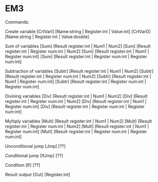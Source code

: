 # EM3

Commands:

Create variable
[CrtVarI] [Name:string | Register:int | Value:int]
[CrtVarD] [Name:string | Register:int | Value:double]

Sum of variables
[Sum] [Result register:int | Num1 | Num2]
[Sum] [Result register:int | Register num:int | Num2]
[Sum] [Result register:int | Num1 | Register num:int]
[Sum] [Result register:int | Register num:int | Register num:int]

Subtraction of variables
[Subtr] [Result register:int | Num1 | Num2]
[Subtr] [Result register:int | Register num:int | Num2]
[Subtr] [Result register:int | Num1 | Register num:int]
[Subtr] [Result register:int | Register num:int | Register num:int]

Divining variables
[Div] [Result register:int | Num1 | Num2]
[Div] [Result register:int | Register num:int | Num2]
[Div] [Result register:int | Num1 | Register num:int]
[Div] [Result register:int | Register num:int | Register num:int]

Myltiply variables
[Mult] [Result register:int | Num1 | Num2]
[Mult] [Result register:int | Register num:int | Num2]
[Mult] [Result register:int | Num1 | Register num:int]
[Mult] [Result register:int | Register num:int | Register num:int]

Unconditional jump
[Jmp] [??]

Conditional jump
[IfJmp] [??]

Condition
[If] [??]

Result output
[Out] [Register:int]
